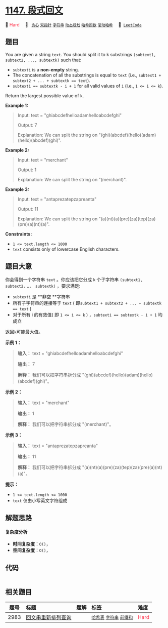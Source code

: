 # [1147. 段式回文](https://leetcode.com/problems/longest-chunked-palindrome-decomposition)

🔴 <font color=#ff334b>Hard</font>&emsp; 🔖&ensp; [`贪心`](/tag/greedy.md) [`双指针`](/tag/two-pointers.md) [`字符串`](/tag/string.md) [`动态规划`](/tag/dynamic-programming.md) [`哈希函数`](/tag/hash-function.md) [`滚动哈希`](/tag/rolling-hash.md)&emsp; 🔗&ensp;[`LeetCode`](https://leetcode.com/problems/longest-chunked-palindrome-decomposition)

## 题目

You are given a string `text`. You should split it to k substrings `(subtext1,
subtext2, ..., subtextk)` such that:

  * `subtexti` is a **non-empty** string.
  * The concatenation of all the substrings is equal to `text` (i.e., `subtext1 + subtext2 + ... + subtextk == text`).
  * `subtexti == subtextk - i + 1` for all valid values of `i` (i.e., `1 <= i <= k`).

Return the largest possible value of `k`.



**Example 1:**

> Input: text = "ghiabcdefhelloadamhelloabcdefghi"
> 
> Output: 7
> 
> Explanation: We can split the string on "(ghi)(abcdef)(hello)(adam)(hello)(abcdef)(ghi)".

**Example 2:**

> Input: text = "merchant"
> 
> Output: 1
> 
> Explanation: We can split the string on "(merchant)".

**Example 3:**

> Input: text = "antaprezatepzapreanta"
> 
> Output: 11
> 
> Explanation: We can split the string on "(a)(nt)(a)(pre)(za)(tep)(za)(pre)(a)(nt)(a)".

**Constraints:**

  * `1 <= text.length <= 1000`
  * `text` consists only of lowercase English characters.


## 题目大意

你会得到一个字符串 `text` 。你应该把它分成 `k` 个子字符串 `(subtext1, subtext2，…， subtextk)` ，要求满足:

  * `subtexti` 是 **非空  **字符串
  * 所有子字符串的连接等于 `text` ( 即`subtext1 + subtext2 + ... + subtextk == text` )
  * 对于所有 i 的有效值( 即 `1 <= i <= k` ) ，`subtexti == subtextk - i + 1` 均成立

返回`k`可能最大值。



**示例 1：**

> 
> 
> 
> 
> 
> **输入：** text = "ghiabcdefhelloadamhelloabcdefghi"
> 
> **输出：** 7
> 
> **解释：** 我们可以把字符串拆分成 "(ghi)(abcdef)(hello)(adam)(hello)(abcdef)(ghi)"。
> 
> 

**示例 2：**

> 
> 
> 
> 
> 
> **输入：** text = "merchant"
> 
> **输出：** 1
> 
> **解释：** 我们可以把字符串拆分成 "(merchant)"。
> 
> 

**示例 3：**

> 
> 
> 
> 
> 
> **输入：** text = "antaprezatepzapreanta"
> 
> **输出：** 11
> 
> **解释：** 我们可以把字符串拆分成 "(a)(nt)(a)(pre)(za)(tep)(za)(pre)(a)(nt)(a)"。
> 
> 



**提示：**

  * `1 <= text.length <= 1000`
  * `text` 仅由小写英文字符组成


## 解题思路

#### 复杂度分析

- **时间复杂度**：`O()`，
- **空间复杂度**：`O()`，

## 代码

```javascript

```

## 相关题目

<!-- prettier-ignore -->
| 题号 | 标题 | 题解 | 标签 | 难度 |
| :------: | :------ | :------: | :------ | :------ |
| 2983 | [回文串重新排列查询](https://leetcode.com/problems/palindrome-rearrangement-queries) |  |  [`哈希表`](/tag/hash-table.md) [`字符串`](/tag/string.md) [`前缀和`](/tag/prefix-sum.md) | <font color=#ff334b>Hard</font> |